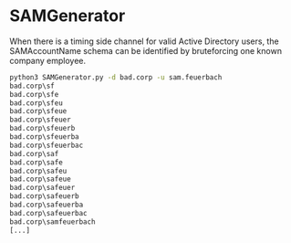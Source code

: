 # SAMGenerator

When there is a timing side channel for valid Active Directory users, the SAMAccountName schema can be identified by bruteforcing one known company employee.

```bash
python3 SAMGenerator.py -d bad.corp -u sam.feuerbach
bad.corp\sf
bad.corp\sfe
bad.corp\sfeu
bad.corp\sfeue
bad.corp\sfeuer
bad.corp\sfeuerb
bad.corp\sfeuerba
bad.corp\sfeuerbac
bad.corp\saf
bad.corp\safe
bad.corp\safeu
bad.corp\safeue
bad.corp\safeuer
bad.corp\safeuerb
bad.corp\safeuerba
bad.corp\safeuerbac
bad.corp\samfeuerbach
[...]
``` 
